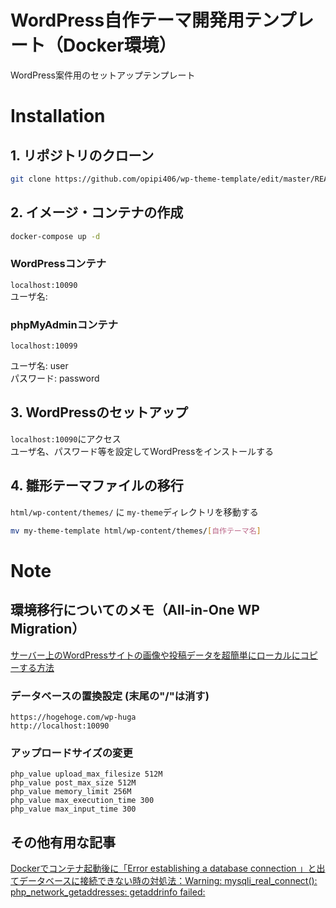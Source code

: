# WordPress自作テーマ開発用テンプレート（Docker環境）
WordPress案件用のセットアップテンプレート


# Installation
## 1. リポジトリのクローン
```bash
git clone https://github.com/opipi406/wp-theme-template/edit/master/README.md [プロジェクト名]
```
## 2. イメージ・コンテナの作成
```bash
docker-compose up -d
```

### WordPressコンテナ
`localhost:10090`  
ユーザ名: 

### phpMyAdminコンテナ
`localhost:10099`  

ユーザ名: user  
パスワード: password  

## 3. WordPressのセットアップ
`localhost:10090`にアクセス  
ユーザ名、パスワード等を設定してWordPressをインストールする

## 4. 雛形テーマファイルの移行
`html/wp-content/themes/` に `my-theme`ディレクトリを移動する
```bash
mv my-theme-template html/wp-content/themes/[自作テーマ名]
```


# Note

## 環境移行についてのメモ（All-in-One WP Migration）
[サーバー上のWordPressサイトの画像や投稿データを超簡単にローカルにコピーする方法](https://yosiakatsuki.net/blog/copy-site-data-to-local/)

### データベースの置換設定 (末尾の"/"は消す)
```
https://hogehoge.com/wp-huga
http://localhost:10090
```

### アップロードサイズの変更
```
php_value upload_max_filesize 512M
php_value post_max_size 512M
php_value memory_limit 256M
php_value max_execution_time 300
php_value max_input_time 300
```

## その他有用な記事

[Dockerでコンテナ起動後に「Error establishing a database connection 」と出てデータベースに接続できない時の対処法：Warning: mysqli_real_connect(): php_network_getaddresses: getaddrinfo failed:](https://prograshi.com/platform/docker/dokcer-wp-db-connection-error/)
